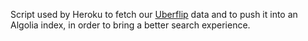 Script used by Heroku to fetch our [Uberflip](https://uberflip.com) data and to push it into an Algolia index, in order to bring a better search experience.
